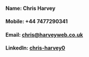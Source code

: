 #### Name: Chris Harvey
#### Mobile: +44 7477290341
#### Email: [chris@harveyweb.co.uk](mailto:chris@harveyweb.co.uk)
#### LinkedIn: [chris-harvey0](https://www.linkedin.com/in/chris-harvey0/)
